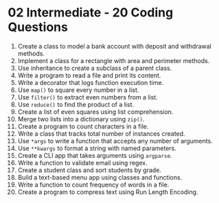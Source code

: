 # 02 Intermediate - 20 Coding Questions

1. Create a class to model a bank account with deposit and withdrawal methods.
2. Implement a class for a rectangle with area and perimeter methods.
3. Use inheritance to create a subclass of a parent class.
4. Write a program to read a file and print its content.
5. Write a decorator that logs function execution time.
6. Use `map()` to square every number in a list.
7. Use `filter()` to extract even numbers from a list.
8. Use `reduce()` to find the product of a list.
9. Create a list of even squares using list comprehension.
10. Merge two lists into a dictionary using `zip()`.
11. Create a program to count characters in a file.
12. Write a class that tracks total number of instances created.
13. Use `*args` to write a function that accepts any number of arguments.
14. Use `**kwargs` to format a string with named parameters.
15. Create a CLI app that takes arguments using `argparse`.
16. Write a function to validate email using regex.
17. Create a student class and sort students by grade.
18. Build a text-based menu app using classes and functions.
19. Write a function to count frequency of words in a file.
20. Create a program to compress text using Run Length Encoding.
